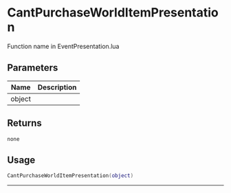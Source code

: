 # CantPurchaseWorldItemPresentation

Function name in EventPresentation.lua

## Parameters

| Name   | Description |
| ------ | ----------- |
| object |             |

## Returns

`none`

## Usage

```lua
CantPurchaseWorldItemPresentation(object)
```

---
